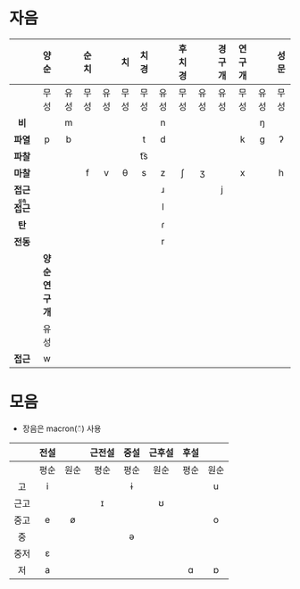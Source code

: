 # 자음
|                                             |      양순       |      | 순치 |      |  치  | 치경  |      | 후치경 |      | 경구개 | 연구개 |      | 성문 |
|:-------------------------------------------:|:---------------:|:----:|:----:|:----:|:----:|:-----:|:----:|:------:|:----:|:------:|:------:|:----:|:----:|
|                                             |      무성       | 유성 | 무성 | 유성 | 무성 | 무성  | 유성 |  무성  | 유성 |  유성  |  무성  | 유성 | 무성 |
|                   **비**                    |                 | m  |      |      |      |       | n  |        |      |        |        | ŋ  |      |
|                  **파열**                   |       p       | b  |      |      |      |  t  | d  |        |      |        |  k   | ɡ  | ʔ  |
|                  **파찰**                   |                 |      |      |      |      | t͡s |      |        |      |        |        |      |      |
|                  **마찰**                   |                 |      | f  | v  | θ  |  s  | z  |  ʃ   | ʒ  |        |  x   |      | h  |
|                  **접근**                   |                 |      |      |      |      |       | ɹ  |        |      |  j   |        |      |      |
| **<ruby><rb>접근</rb><rt>설측</rt></ruby>** |                 |      |      |      |      |       | l  |        |      |        |        |      |      |
|                   **탄**                    |                 |      |      |      |      |       | ɾ  |        |      |        |        |      |      |
|                  **전동**                   |                 |      |      |      |      |       | r  |        |      |        |        |      |      |
|                                             | **양순 연구개** |      |      |      |      |       |      |        |      |        |        |      |      |
|                                             |      유성       |      |      |      |      |       |      |        |      |        |        |      |      |
|                  **접근**                   |       w       |      |      |      |      |       |      |        |      |        |        |      |      |

# 모음
* 장음은 macron(◌̄) 사용

|      | 전설 |      | 근전설 | 중설 | 근후설 | 후설 |      |
|:----:|:----:|:----:|:------:|:----:|:------:|:----:|:----:|
|      | 평순 | 원순 |  평순  | 평순 |  원순  | 평순 | 원순 |
|  고  | i  |      |        | ɨ  |        |      | u  |
| 근고 |      |      |  ɪ   |      |  ʊ   |      |      |
| 중고 | e  | ø  |        |      |        |      | o  |
|  중  |      |      |        | ə  |        |      |      |
| 중저 | ɛ  |      |        |      |        |      |      |
|  저  | a  |      |        |      |        | ɑ  | ɒ  |
